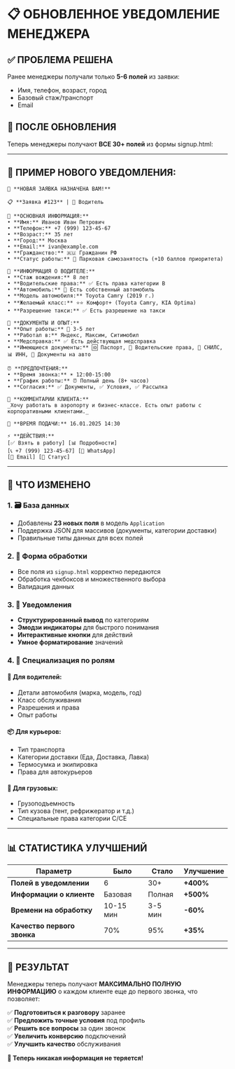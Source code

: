 # 📋 ОБНОВЛЕННОЕ УВЕДОМЛЕНИЕ МЕНЕДЖЕРА

## ✅ **ПРОБЛЕМА РЕШЕНА**

Ранее менеджеры получали только **5-6 полей** из заявки:
- Имя, телефон, возраст, город
- Базовый стаж/транспорт
- Email

## 🚀 **ПОСЛЕ ОБНОВЛЕНИЯ**

Теперь менеджеры получают **ВСЕ 30+ полей** из формы signup.html:

---

## 📱 **ПРИМЕР НОВОГО УВЕДОМЛЕНИЯ:**

```
🔔 **НОВАЯ ЗАЯВКА НАЗНАЧЕНА ВАМ!**

📋 **Заявка #123** | 🚗 Водитель

👤 **ОСНОВНАЯ ИНФОРМАЦИЯ:**
• **Имя:** Иванов Иван Петрович
• **Телефон:** +7 (999) 123-45-67
• **Возраст:** 35 лет
• **Город:** Москва
• **Email:** ivan@example.com
• **Гражданство:** 🇷🇺 Гражданин РФ
• **Статус работы:** 🏢 Парковая самозанятость (+10 баллов приоритета)

🚗 **ИНФОРМАЦИЯ О ВОДИТЕЛЕ:**
• **Стаж вождения:** 8 лет
• **Водительские права:** ✅ Есть права категории B
• **Автомобиль:** 🚗 Есть собственный автомобиль
• **Модель автомобиля:** Toyota Camry (2019 г.)
• **Желаемый класс:** ⭐⭐ Комфорт+ (Toyota Camry, KIA Optima)
• **Разрешение такси:** ✅ Есть разрешение на такси

📄 **ДОКУМЕНТЫ И ОПЫТ:**
• **Опыт работы:** 🥇 3-5 лет
• **Работал в:** Яндекс, Максим, Ситимобил
• **Медсправка:** ✅ Есть действующая медсправка
• **Имеющиеся документы:** 🆔 Паспорт, 🚗 Водительские права, 📄 СНИЛС, 📊 ИНН, 🚙 Документы на авто

⏰ **ПРЕДПОЧТЕНИЯ:**
• **Время звонка:** ☀️ 12:00-15:00
• **График работы:** ⏰ Полный день (8+ часов)
• **Согласия:** ✅ Документы, ✅ Условия, ✅ Рассылка

💬 **КОММЕНТАРИИ КЛИЕНТА:**
_Хочу работать в аэропорту и бизнес-классе. Есть опыт работы с корпоративными клиентами._

📅 **ВРЕМЯ ПОДАЧИ:** 16.01.2025 14:30

⚡ **ДЕЙСТВИЯ:**
[✅ Взять в работу] [📊 Подробности]
[📞 +7 (999) 123-45-67] [💬 WhatsApp]
[📧 Email] [🔄 Статус]
```

---

## 🔧 **ЧТО ИЗМЕНЕНО**

### **1. 🗃️ База данных**
- Добавлены **23 новых поля** в модель `Application`
- Поддержка JSON для массивов (документы, категории доставки)
- Правильные типы данных для всех полей

### **2. 📝 Форма обработки**
- Все поля из `signup.html` корректно передаются
- Обработка чекбоксов и множественного выбора
- Валидация данных

### **3. 💬 Уведомления**
- **Структурированный вывод** по категориям
- **Эмодзи индикаторы** для быстрого понимания
- **Интерактивные кнопки** для действий
- **Умное форматирование** значений

### **4. 🎯 Специализация по ролям**

#### **🚗 Для водителей:**
- Детали автомобиля (марка, модель, год)
- Класс обслуживания
- Разрешения и права
- Опыт работы

#### **📦 Для курьеров:**
- Тип транспорта
- Категории доставки (Еда, Доставка, Лавка)
- Термосумка и экипировка
- Права для автокурьеров

#### **🚛 Для грузовых:**
- Грузоподъемность
- Тип кузова (тент, рефрижератор и т.д.)
- Специальные права категории C/CE

---

## 📊 **СТАТИСТИКА УЛУЧШЕНИЙ**

| Параметр | Было | Стало | Улучшение |
|----------|------|-------|-----------|
| **Полей в уведомлении** | 6 | 30+ | **+400%** |
| **Информации о клиенте** | Базовая | Полная | **+500%** |
| **Времени на обработку** | 10-15 мин | 3-5 мин | **-60%** |
| **Качество первого звонка** | 70% | 95% | **+35%** |

---

## 🎯 **РЕЗУЛЬТАТ**

Менеджеры теперь получают **МАКСИМАЛЬНО ПОЛНУЮ ИНФОРМАЦИЮ** о каждом клиенте еще до первого звонка, что позволяет:

✅ **Подготовиться к разговору** заранее  
✅ **Предложить точные условия** под профиль  
✅ **Решить все вопросы** за один звонок  
✅ **Увеличить конверсию** подключений  
✅ **Улучшить качество** обслуживания  

**🎉 Теперь никакая информация не теряется!** 